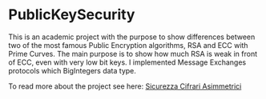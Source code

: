 # PublicKeySecurity

This is an academic project with the purpose to show differences between two of the most famous Public Encryption algorithms, RSA and ECC with Prime Curves. 
The main purpose is to show how much RSA is weak in front of ECC, even with very low bit keys. 
I implemented Message Exchanges protocols which BigIntegers data type. 

To read more about the project see here: <a href="Sicurezza Cifrari Asimmetrici.pdf">Sicurezza Cifrari Asimmetrici</a>
